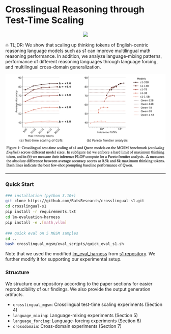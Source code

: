 # Crosslingual Reasoning through Test-Time Scaling

<p align="center">
    <a href="https://arxiv.org/abs/xxx.xxxx"><img src="https://img.shields.io/badge/arxiv-xxx.xxxx-b31b1b?logo=arxiv" /></a>
</p>

🔥 TL;DR: We show that scaling up thinking tokens of English-centric reasoning language models such as s1 can improve multilingual math reasoning performance. In addition, we analyze language-mixing patterns, performance of different reasoning languages through language forcing, and multilingual cross-domain generalization.

<p align="center">
  <img src="figures/crosslingual_mgsm.jpg" alt="Crosslingual MGSM performance" width="800"/>
</p>

---
### Quick Start

```bash
### installation (python 3.10+)
git clone https://github.com/BatsResearch/crosslingual-s1.git
cd crosslingual-s1
pip install -r requirements.txt
cd lm-evaluation-harness
pip install -e .[math,vllm]

### quick eval on 5 MGSM samples
cd ..
bash crosslingual_mgsm/eval_scripts/quick_eval_s1.sh
```

Note that we used the modified [lm_eval_harness](https://github.com/EleutherAI/lm-evaluation-harness) from [s1 repository](https://github.com/simplescaling/s1/). We further modify it for supporting our experimental setup.


### Structure
We structure our repository according to the paper sections for easier reproducibility of our findings. We also provide the output generation artifacts.

- `crosslingual_mgsm`: Crosslingual test-time scaling experiments (Section 4)
- `language_mixing`: Language-mixing experiments (Section 5)
- `language_forcing`: Language-forcing experiments (Section 6)
- `crossdomain`: Cross-domain experiments (Section 7)
